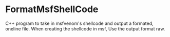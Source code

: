 # FormatMsfShellCode
C++ program to take in msfvenom's shellcode and output a formated, oneline file.
When creating the shellcode in msf, Use the output format raw.
